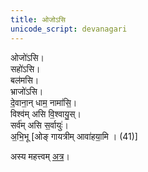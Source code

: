 ```yaml
---
title: ओजोऽसि
unicode_script: devanagari
---
```


ओजो॑ऽसि।  
सहो॑ऽसि।  
बल॑मसि।  
भ्राजो॑ऽसि।  
दे॒वाना॒न् धाम॒ नामा॑सि॒।  
विश्व॑म् असि वि॒श्वायु॒स्।  
सर्व॑म् असि स॒र्वायुः॑।  
अ॒भि॒भू [ओङ् गायत्रीम् आवा॑हया॒मि । (41)]

अस्य महत्त्वम् [अत्र](../../../../kalpaH/brAhmaNam/taittirIyam/tattvam/ojosi-mAhattvam/)।